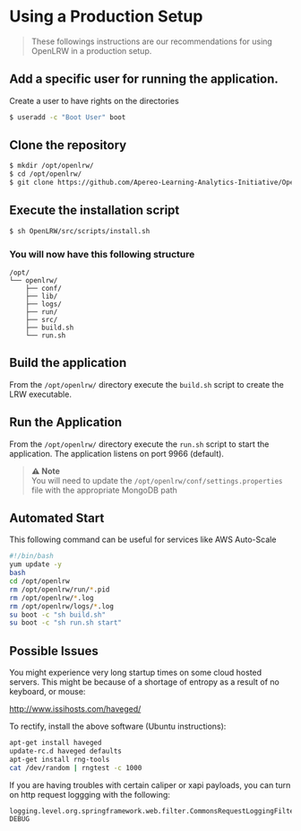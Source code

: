 # Using a Production Setup

> These followings instructions are our recommendations for using OpenLRW in a production setup.


## Add a specific user for running the application.
Create a user to have rights on the directories
```bash
$ useradd -c "Boot User" boot
```

## Clone the repository
```bash
$ mkdir /opt/openlrw/
$ cd /opt/openlrw/
$ git clone https://github.com/Apereo-Learning-Analytics-Initiative/OpenLRW
```

## Execute the installation script
```bash
$ sh OpenLRW/src/scripts/install.sh
```

### You will now have this following structure
```
/opt/
└── openlrw/
    ├── conf/
    ├── lib/
    ├── logs/
    ├── run/
    ├── src/
    ├── build.sh
    └── run.sh
```


## Build the application
From the `/opt/openlrw/` directory execute the `build.sh` script to create the LRW executable.

## Run the Application
From the `/opt/openlrw/` directory execute the `run.sh` script to start the application. The application listens on port 9966 (default).

> **⚠ Note** <br>
You will need to update the `/opt/openlrw/conf/settings.properties` file with the appropriate MongoDB path


## Automated Start
This following command can be useful for services like AWS Auto-Scale

```bash
#!/bin/bash
yum update -y
bash
cd /opt/openlrw
rm /opt/openlrw/run/*.pid
rm /opt/openlrw/*.log
rm /opt/openlrw/logs/*.log
su boot -c "sh build.sh"
su boot -c "sh run.sh start"
```


## Possible Issues

You might experience very long startup times on some cloud hosted servers.  This might be because of a shortage
of entropy as a result of no keyboard, or mouse:

http://www.issihosts.com/haveged/

To rectify, install the above software (Ubuntu instructions):

```bash
apt-get install haveged
update-rc.d haveged defaults
apt-get install rng-tools
cat /dev/random | rngtest -c 1000
```

If you are having troubles with certain caliper or xapi payloads, you can turn on http request loggging with the following:

```
logging.level.org.springframework.web.filter.CommonsRequestLoggingFilter: DEBUG
```
